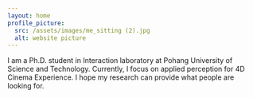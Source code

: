 ```yaml
---
layout: home
profile_picture:
  src: /assets/images/me_sitting (2).jpg
  alt: website picture
---
```


<p>
  I am a Ph.D. student in Interaction laboratory at Pohang University of Science and Technology. Currently, I focus on applied perception for 4D Cinema Experience. I hope my research can provide what people are looking for.
</p>

